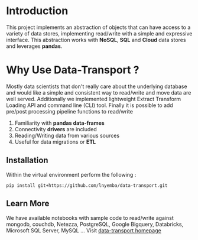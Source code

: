 # Introduction

This project implements an abstraction of objects that can have access to a variety of data stores, implementing read/write with a simple and expressive interface. This abstraction works with **NoSQL**, **SQL** and **Cloud** data stores and leverages **pandas**.

# Why Use Data-Transport ?

Mostly data scientists that don't really care about the underlying database and would like a simple and consistent way to read/write and move data are well served. Additionally we implemented lightweight Extract Transform Loading API and command line (CLI) tool. Finally it is possible to add pre/post processing pipeline functions to read/write

1. Familiarity with **pandas data-frames**
2. Connectivity **drivers** are included
3. Reading/Writing data from various sources
4. Useful for data migrations or **ETL**


## Installation

Within the virtual environment perform the following :

    pip install git+https://github.com/lnyemba/data-transport.git


## Learn More

We have available notebooks with sample code to read/write against mongodb, couchdb, Netezza, PostgreSQL, Google Bigquery, Databricks, Microsoft SQL Server, MySQL ... Visit [data-transport homepage](https://healthcareio.the-phi.com/data-transport)